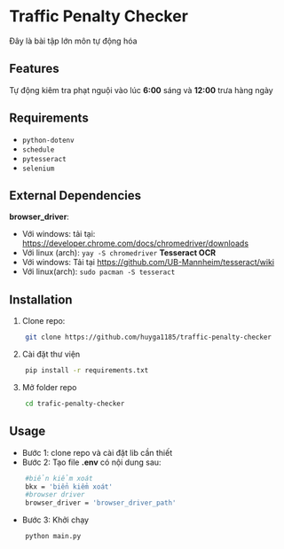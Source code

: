 # Traffic Penalty Checker
Đây là bài tập lớn môn tự động hóa

## Features

Tự động kiêm tra phạt nguội vào lúc **6:00** sáng và **12:00** trưa hàng ngày

## Requirements

- `python-dotenv`
- `schedule`
- `pytesseract`
- `selenium`

## External Dependencies

**browser_driver**: 
- Với windows: tải tại: https://developer.chrome.com/docs/chromedriver/downloads
- Với linux (arch): `yay -S chromedriver`
**Tesseract OCR**
- Với windows: Tải tại https://github.com/UB-Mannheim/tesseract/wiki
- Với linux(arch): `sudo pacman -S tesseract`

## Installation

1.  Clone repo:
```bash
    git clone https://github.com/huyga1185/traffic-penalty-checker
```

2. Cài đặt thư viện

```bash
    pip install -r requirements.txt
```

3. Mở folder repo
```bash
    cd trafic-penalty-checker
```

## Usage

- Bước 1: clone repo và cài đặt lib cần thiết
- Bước 2: Tạo file **.env** có nội dung sau:

```bash
    #biển kiểm xoát
    bkx = 'biển kiểm xoát'
    #browser driver
    browser_driver = 'browser_driver_path'
```

- Bước 3: Khởi chạy
```bash
    python main.py
```
